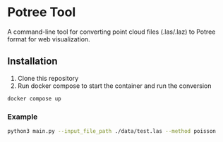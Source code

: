 # Potree Tool

A command-line tool for converting point cloud files (.las/.laz) to Potree format for web visualization.

## Installation

1. Clone this repository
2. Run docker compose to start the container and run the conversion

```bash
docker compose up
```

### Example

```bash
python3 main.py --input_file_path ./data/test.las --method poisson
```
